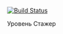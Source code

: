 [![Build Status](https://travis-ci.org/KirillBelyaev74/job4j_elementary.svg?branch=master)](https://travis-ci.org/KirillBelyaev74/job4j_elementary)

 Уровень Стажер